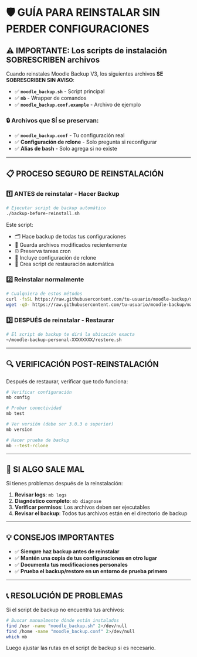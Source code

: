 # 🛡️ GUÍA PARA REINSTALAR SIN PERDER CONFIGURACIONES

## ⚠️ IMPORTANTE: Los scripts de instalación SOBRESCRIBEN archivos

Cuando reinstales Moodle Backup V3, los siguientes archivos **SE SOBRESCRIBEN SIN AVISO**:

- ✅ **`moodle_backup.sh`** - Script principal
- ✅ **`mb`** - Wrapper de comandos  
- ✅ **`moodle_backup.conf.example`** - Archivo de ejemplo

### 🔒 Archivos que SÍ se preservan:

- ✅ **`moodle_backup.conf`** - Tu configuración real
- ✅ **Configuración de rclone** - Solo pregunta si reconfigurar
- ✅ **Alias de bash** - Solo agrega si no existe

---

## 📋 PROCESO SEGURO DE REINSTALACIÓN

### 1️⃣ **ANTES de reinstalar - Hacer Backup**

```bash
# Ejecutar script de backup automático
./backup-before-reinstall.sh
```

Este script:
- 🗂️ Hace backup de todas tus configuraciones
- 📁 Guarda archivos modificados recientemente
- ⏰ Preserva tareas cron
- 🔧 Incluye configuración de rclone
- 🔄 Crea script de restauración automática

### 2️⃣ **Reinstalar normalmente**

```bash
# Cualquiera de estos métodos
curl -fsSL https://raw.githubusercontent.com/tu-usuario/moodle-backup/main/install.sh | bash
wget -qO- https://raw.githubusercontent.com/tu-usuario/moodle-backup/main/install.sh | bash
```

### 3️⃣ **DESPUÉS de reinstalar - Restaurar**

```bash
# El script de backup te dirá la ubicación exacta
~/moodle-backup-personal-XXXXXXXX/restore.sh
```

---

## 🔍 VERIFICACIÓN POST-REINSTALACIÓN

Después de restaurar, verificar que todo funciona:

```bash
# Verificar configuración
mb config

# Probar conectividad
mb test

# Ver versión (debe ser 3.0.3 o superior)
mb version

# Hacer prueba de backup
mb --test-rclone
```

---

## 🚨 SI ALGO SALE MAL

Si tienes problemas después de la reinstalación:

1. **Revisar logs**: `mb logs`
2. **Diagnóstico completo**: `mb diagnose`
3. **Verificar permisos**: Los archivos deben ser ejecutables
4. **Revisar el backup**: Todos tus archivos están en el directorio de backup

---

## 💡 CONSEJOS IMPORTANTES

- ✅ **Siempre haz backup antes de reinstalar**
- ✅ **Mantén una copia de tus configuraciones en otro lugar**
- ✅ **Documenta tus modificaciones personales**
- ✅ **Prueba el backup/restore en un entorno de prueba primero**

---

## 📞 RESOLUCIÓN DE PROBLEMAS

Si el script de backup no encuentra tus archivos:

```bash
# Buscar manualmente dónde están instalados
find /usr -name "moodle_backup.sh" 2>/dev/null
find /home -name "moodle_backup.conf" 2>/dev/null
which mb
```

Luego ajustar las rutas en el script de backup si es necesario.
